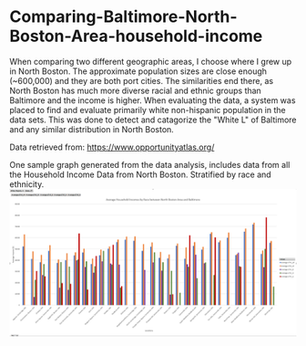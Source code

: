 # Comparing-Baltimore-North-Boston-Area-household-income

When comparing two different geographic areas, I choose where I grew up in North Boston. The approximate population sizes are close enough (~600,000) and they are both port cities. The similarities end there, as North Boston has much more diverse racial and ethnic groups than Baltimore and the income is higher. When evaluating the data, a system was placed to find and evaluate primarily white non-hispanic population in the data sets. This was done to detect and catagorize the "White L" of Baltimore and any similar distribution in North Boston.

Data retrieved from: https://www.opportunityatlas.org/


One sample graph generated from the data analysis, includes data from all the Household Income Data from North Boston. Stratified by race and ethnicity. 
![alt text](https://github.com/Gramir10/Comparing-Baltimore-North-Boston-Area-household-income/blob/master/Graph%201.png)
